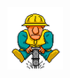 <!--
---
title: Projects
layout: default
---

### Research
- PhD output so far
- Master's thesis : [Error suppression for continuous time quantum computing (PDF)](/assets/err_supp_cont_time_qc.pdf) 

### Programming
- IBM Extreme Blue 2019 
- title grabber on github
- style transfer when done


### Music
- Piano recordings / pictures
- royalty free / sfx
- other online music

### Web design
- link to self

### Writing
- book summaries uploaded online and nicely formatted
- tutorials
- recommendations : music / books / keep a youtube playlist?
-->
![Under construction!](images/condude.gif)

